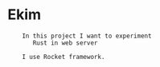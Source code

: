 # Ekim

```text
    In this project I want to experiment 
       Rust in web server
    
    I use Rocket framework.
```